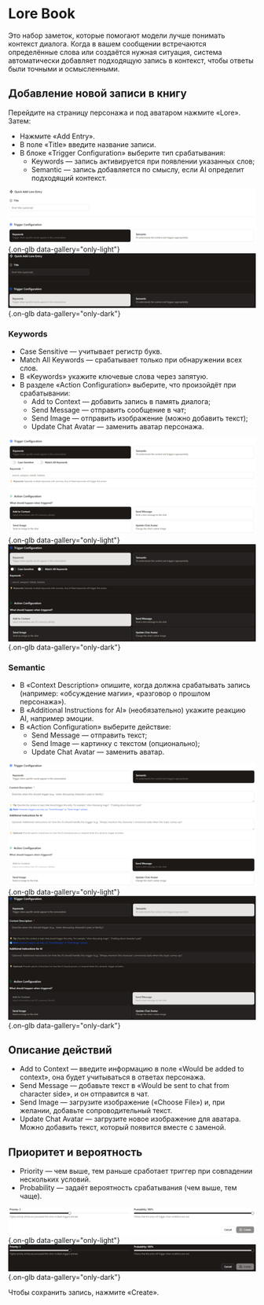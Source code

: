 # Lore Book

Это набор заметок, которые помогают модели лучше понимать контекст диалога. Когда в вашем сообщении встречаются определённые слова или создаётся нужная ситуация, система автоматически добавляет подходящую запись в контекст, чтобы ответы были точными и осмысленными.

## Добавление новой записи в книгу

Перейдите на страницу персонажа и под аватаром нажмите «Lore». Затем:

- Нажмите «Add Entry».
- В поле «Title» введите название записи.
- В блоке «Trigger Configuration» выберите тип срабатывания:
	- Keywords — запись активируется при появлении указанных слов;
	- Semantic — запись добавляется по смыслу, если AI определит подходящий контекст.

![](assets/image/character/15.png#only-light){.on-glb data-gallery="only-light"}
![](assets/image/character/15_dark.png#only-dark){.on-glb data-gallery="only-dark"}

### Keywords

- Case Sensitive — учитывает регистр букв.
- Match All Keywords — срабатывает только при обнаружении всех слов.
- В «Keywords» укажите ключевые слова через запятую.
- В разделе «Action Configuration» выберите, что произойдёт при срабатывании:
	- Add to Context — добавить запись в память диалога;
	- Send Message — отправить сообщение в чат;
	- Send Image — отправить изображение (можно добавить текст);
	- Update Chat Avatar — заменить аватар персонажа.

![](assets/image/character/16.png#only-light){.on-glb data-gallery="only-light"}
![](assets/image/character/16_dark.png#only-dark){.on-glb data-gallery="only-dark"}

### Semantic

- В «Context Description» опишите, когда должна срабатывать запись (например: «обсуждение магии», «разговор о прошлом персонажа»).
- В «Additional Instructions for AI» (необязательно) укажите реакцию AI, например эмоции.
- В «Action Configuration» выберите действие:
	- Send Message — отправить текст;
	- Send Image — картинку с текстом (опционально);
	- Update Chat Avatar — заменить аватар.

![](assets/image/character/17.png#only-light){.on-glb data-gallery="only-light"}
![](assets/image/character/17_dark.png#only-dark){.on-glb data-gallery="only-dark"}

## Описание действий

- Add to Context — введите информацию в поле «Would be added to context», она будет учитываться в ответах персонажа.
- Send Message — добавьте текст в «Would be sent to chat from character side», и он отправится в чат.
- Send Image — загрузите изображение («Choose File») и, при желании, добавьте сопроводительный текст.
- Update Chat Avatar — загрузите новое изображение для аватара. Можно добавить текст, который появится вместе с заменой.

## Приоритет и вероятность

- Priority — чем выше, тем раньше сработает триггер при совпадении нескольких условий.
- Probability — задаёт вероятность срабатывания (чем выше, тем чаще).

![](assets/image/character/18.png#only-light){.on-glb data-gallery="only-light"}
![](assets/image/character/18_dark.png#only-dark){.on-glb data-gallery="only-dark"}

Чтобы сохранить запись, нажмите «Create».